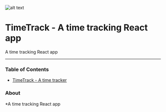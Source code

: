 ![alt text](https://github.com/Brandon225/blob/master/timetrack/src/logo.svg "reimagin8d")

# TimeTrack - A time tracking React app

A time tracking React app

----------

### Table of Contents

- [TimeTrack - A time tracker](#about)


### About
*A time tracking React app
